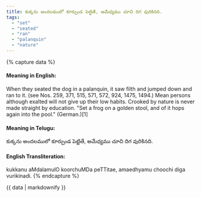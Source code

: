 ```yaml
---
title: కుక్కను అందలములో కూర్చుండ పెట్టితే, అమేధ్యము చూచి దిగ వురికినది.
tags:
  - "set"
  - "seated"
  - "ran"
  - "palanquin"
  - "nature"
---
```


{% capture data %}
#### Meaning in English:
When they seated the dog in a palanquin, it saw filth and jumped down and ran to it.
(see Nos. 259, 371, 515, 571, 572, 924, 1475, 1494.)
Mean persons although exalted will not give up their low habits.
Crooked by nature is never made straight by education.
"Set a frog on a golden stool, and of it hops again into the pool." (German.)[1]

#### Meaning in Telugu:
కుక్కను అందలములో కూర్చుండ పెట్టితే, అమేధ్యము చూచి దిగ వురికినది.

#### English Transliteration:
kukkanu aMdalamulO koorchuMDa peTTitae, amaedhyamu choochi diga vurikinadi.
{% endcapture %}

<div class="notice">{{ data | markdownify }}</div>

